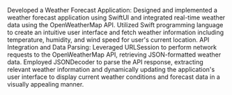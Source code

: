 Developed a Weather Forecast Application: Designed and implemented a weather forecast application using SwiftUI and integrated real-time weather data using the OpenWeatherMap API. Utilized Swift programming language to create an intuitive user interface and fetch weather information including temperature, humidity, and wind speed for user's current location.
API Integration and Data Parsing: Leveraged URLSession to perform network requests to the OpenWeatherMap API, retrieving JSON-formatted weather data. Employed JSONDecoder to parse the API response, extracting relevant weather information and dynamically updating the application's user interface to display current weather conditions and forecast data in a visually appealing manner.